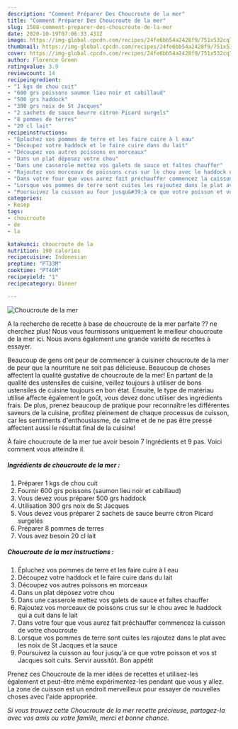 ```yaml
---
description: "Comment Préparer Des Choucroute de la mer"
title: "Comment Préparer Des Choucroute de la mer"
slug: 1588-comment-preparer-des-choucroute-de-la-mer
date: 2020-10-19T07:06:33.431Z
image: https://img-global.cpcdn.com/recipes/24fe6bb54a2428f9/751x532cq70/choucroute-de-la-mer-photo-principale-de-la-recette.jpg
thumbnail: https://img-global.cpcdn.com/recipes/24fe6bb54a2428f9/751x532cq70/choucroute-de-la-mer-photo-principale-de-la-recette.jpg
cover: https://img-global.cpcdn.com/recipes/24fe6bb54a2428f9/751x532cq70/choucroute-de-la-mer-photo-principale-de-la-recette.jpg
author: Florence Green
ratingvalue: 3.9
reviewcount: 14
recipeingredient:
- "1 kgs de chou cuit"
- "600 grs poissons saumon lieu noir et cabillaud"
- "500 grs haddock"
- "300 grs noix de St Jacques"
- "2 sachets de sauce beurre citron Picard surgels"
- "8 pommes de terres"
- "20 cl lait"
recipeinstructions:
- "Épluchez vos pommes de terre et les faire cuire à l eau"
- "Découpez votre haddock et le faire cuire dans du lait"
- "Découpez vos autres poissons en morceaux"
- "Dans un plat déposez votre chou"
- "Dans une casserole mettez vos galets de sauce et faîtes chauffer"
- "Rajoutez vos morceaux de poissons crus sur le chou avec le haddock qui a cuit dans le lait"
- "Dans votre four que vous aurez fait préchauffer commencez la cuisson de votre choucroute"
- "Lorsque vos pommes de terre sont cuites les rajoutez dans le plat avec les noix de St Jacques et la sauce"
- "Poursuivez la cuisson au four jusqu&#39;à ce que votre poisson et vos st Jacques soit cuits. Servir aussitôt. Bon appétit"
categories:
- Resep
tags:
- choucroute
- de
- la

katakunci: choucroute de la 
nutrition: 190 calories
recipecuisine: Indonesian
preptime: "PT33M"
cooktime: "PT46M"
recipeyield: "1"
recipecategory: Dinner

---
```



![Choucroute de la mer](https://img-global.cpcdn.com/recipes/24fe6bb54a2428f9/751x532cq70/choucroute-de-la-mer-photo-principale-de-la-recette.jpg)

A la recherche de recette à base de choucroute de la mer parfaite ?? ne cherchez plus! Nous vous fournissons uniquement le meilleur choucroute de la mer ici. Nous avons également une grande variété de recettes à essayer.

Beaucoup de gens ont peur de commencer à cuisiner choucroute de la mer de peur que la nourriture ne soit pas délicieuse. Beaucoup de choses affectent la qualité gustative de choucroute de la mer! En partant de la qualité des ustensiles de cuisine, veillez toujours à utiliser de bons ustensiles de cuisine toujours en bon état. Ensuite, le type de matériau utilisé affecte également le goût, vous devez donc utiliser des ingrédients frais. De plus, prenez beaucoup de pratique pour reconnaître les différentes saveurs de la cuisine, profitez pleinement de chaque processus de cuisson, car les sentiments d'enthousiasme, de calme et de ne pas être pressé affectent aussi le résultat final de la cuisine!

<!--inarticleads1-->

À faire choucroute de la mer tue avoir besoin 7 Ingrédients et 9 pas. Voici comment vous atteindre il.

##### Ingrédients de choucroute de la mer :

1. Préparer 1 kgs de chou cuit
1. Fournir 600 grs poissons (saumon lieu noir et cabillaud)
1. Vous devez vous préparer 500 grs haddock
1. Utilisation 300 grs noix de St Jacques
1. Vous devez vous préparer 2 sachets de sauce beurre citron Picard surgelés
1. Préparer 8 pommes de terres
1. Vous avez besoin 20 cl lait




<!--inarticleads2-->

##### Choucroute de la mer instructions :

1. Épluchez vos pommes de terre et les faire cuire à l eau
1. Découpez votre haddock et le faire cuire dans du lait
1. Découpez vos autres poissons en morceaux
1. Dans un plat déposez votre chou
1. Dans une casserole mettez vos galets de sauce et faîtes chauffer
1. Rajoutez vos morceaux de poissons crus sur le chou avec le haddock qui a cuit dans le lait
1. Dans votre four que vous aurez fait préchauffer commencez la cuisson de votre choucroute
1. Lorsque vos pommes de terre sont cuites les rajoutez dans le plat avec les noix de St Jacques et la sauce
1. Poursuivez la cuisson au four jusqu&#39;à ce que votre poisson et vos st Jacques soit cuits. Servir aussitôt. Bon appétit




<!--inarticleads1-->

<p>
Prenez ces Choucroute de la mer idées de recettes et utilisez-les également et peut-être même expérimentez-les pendant que vous y allez. La zone de cuisson est un endroit merveilleux pour essayer de nouvelles choses avec l'aide appropriée.
</p>

<p>
<i>Si vous trouvez cette Choucroute de la mer recette précieuse, partagez-la avec vos amis ou votre famille, merci et bonne chance.</i>
</p>
